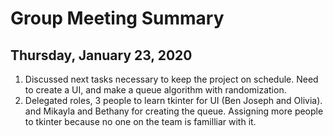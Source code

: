 # Group Meeting Summary
## Thursday, January 23, 2020

1. Discussed next tasks necessary to keep the project on schedule.
	Need to create a UI, and make a queue algorithm with randomization.
2. Delegated roles, 3 people to learn tkinter for UI (Ben Joseph and Olivia).
	and Mikayla and Bethany for creating the queue. Assigning more people to 
	tkinter because no one on the team is familliar with it.

